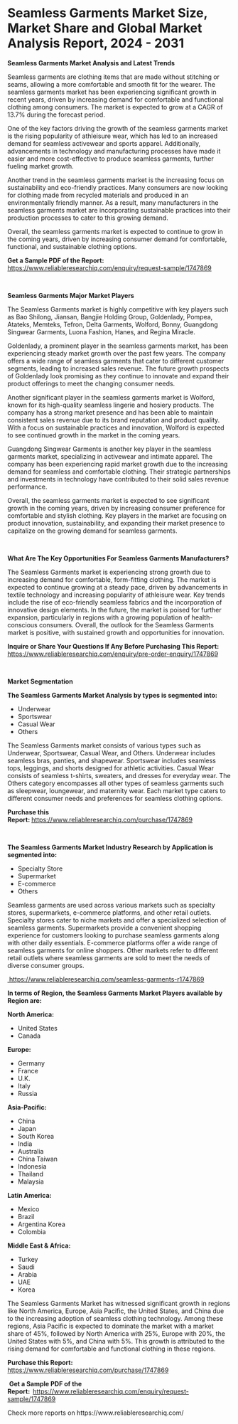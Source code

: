 <p><h1>Seamless Garments Market Size, Market Share and Global Market Analysis Report, 2024 - 2031</h1></p><p><strong>Seamless Garments Market Analysis and Latest Trends</strong></p>
<p><p>Seamless garments are clothing items that are made without stitching or seams, allowing a more comfortable and smooth fit for the wearer. The seamless garments market has been experiencing significant growth in recent years, driven by increasing demand for comfortable and functional clothing among consumers. The market is expected to grow at a CAGR of 13.7% during the forecast period.</p><p>One of the key factors driving the growth of the seamless garments market is the rising popularity of athleisure wear, which has led to an increased demand for seamless activewear and sports apparel. Additionally, advancements in technology and manufacturing processes have made it easier and more cost-effective to produce seamless garments, further fueling market growth.</p><p>Another trend in the seamless garments market is the increasing focus on sustainability and eco-friendly practices. Many consumers are now looking for clothing made from recycled materials and produced in an environmentally friendly manner. As a result, many manufacturers in the seamless garments market are incorporating sustainable practices into their production processes to cater to this growing demand.</p><p>Overall, the seamless garments market is expected to continue to grow in the coming years, driven by increasing consumer demand for comfortable, functional, and sustainable clothing options.</p></p>
<p><strong>Get a Sample PDF of the Report:&nbsp;</strong> <a href="https://www.reliableresearchiq.com/enquiry/request-sample/1747869">https://www.reliableresearchiq.com/enquiry/request-sample/1747869</a></p>
<p>&nbsp;</p>
<p><strong>Seamless Garments Major Market Players</strong></p>
<p><p>The Seamless Garments market is highly competitive with key players such as Bao Shilong, Jiansan, Bangjie Holding Group, Goldenlady, Pompea, Atateks, Memteks, Tefron, Delta Garments, Wolford, Bonny, Guangdong Singwear Garments, Luona Fashion, Hanes, and Regina Miracle.</p><p>Goldenlady, a prominent player in the seamless garments market, has been experiencing steady market growth over the past few years. The company offers a wide range of seamless garments that cater to different customer segments, leading to increased sales revenue. The future growth prospects of Goldenlady look promising as they continue to innovate and expand their product offerings to meet the changing consumer needs.</p><p>Another significant player in the seamless garments market is Wolford, known for its high-quality seamless lingerie and hosiery products. The company has a strong market presence and has been able to maintain consistent sales revenue due to its brand reputation and product quality. With a focus on sustainable practices and innovation, Wolford is expected to see continued growth in the market in the coming years.</p><p>Guangdong Singwear Garments is another key player in the seamless garments market, specializing in activewear and intimate apparel. The company has been experiencing rapid market growth due to the increasing demand for seamless and comfortable clothing. Their strategic partnerships and investments in technology have contributed to their solid sales revenue performance.</p><p>Overall, the seamless garments market is expected to see significant growth in the coming years, driven by increasing consumer preference for comfortable and stylish clothing. Key players in the market are focusing on product innovation, sustainability, and expanding their market presence to capitalize on the growing demand for seamless garments.</p></p>
<p>&nbsp;</p>
<p><strong>What Are The Key Opportunities For Seamless Garments Manufacturers?</strong></p>
<p><p>The Seamless Garments market is experiencing strong growth due to increasing demand for comfortable, form-fitting clothing. The market is expected to continue growing at a steady pace, driven by advancements in textile technology and increasing popularity of athleisure wear. Key trends include the rise of eco-friendly seamless fabrics and the incorporation of innovative design elements. In the future, the market is poised for further expansion, particularly in regions with a growing population of health-conscious consumers. Overall, the outlook for the Seamless Garments market is positive, with sustained growth and opportunities for innovation.</p></p>
<p><strong>Inquire or Share Your Questions If Any Before Purchasing This Report:</strong> <a href="https://www.reliableresearchiq.com/enquiry/pre-order-enquiry/1747869">https://www.reliableresearchiq.com/enquiry/pre-order-enquiry/1747869</a></p>
<p>&nbsp;</p>
<p><strong>Market Segmentation</strong></p>
<p><strong>The Seamless Garments Market Analysis by types is segmented into:</strong></p>
<p><ul><li>Underwear</li><li>Sportswear</li><li>Casual Wear</li><li>Others</li></ul></p>
<p><p>The Seamless Garments market consists of various types such as Underwear, Sportswear, Casual Wear, and Others. Underwear includes seamless bras, panties, and shapewear. Sportswear includes seamless tops, leggings, and shorts designed for athletic activities. Casual Wear consists of seamless t-shirts, sweaters, and dresses for everyday wear. The Others category encompasses all other types of seamless garments such as sleepwear, loungewear, and maternity wear. Each market type caters to different consumer needs and preferences for seamless clothing options.</p></p>
<p><strong>Purchase this Report:&nbsp;</strong><a href="https://www.reliableresearchiq.com/purchase/1747869">https://www.reliableresearchiq.com/purchase/1747869</a></p>
<p>&nbsp;</p>
<p><strong>The Seamless Garments Market Industry Research by Application is segmented into:</strong></p>
<p><ul><li>Specialty Store</li><li>Supermarket</li><li>E-commerce</li><li>Others</li></ul></p>
<p><p>Seamless garments are used across various markets such as specialty stores, supermarkets, e-commerce platforms, and other retail outlets. Specialty stores cater to niche markets and offer a specialized selection of seamless garments. Supermarkets provide a convenient shopping experience for customers looking to purchase seamless garments along with other daily essentials. E-commerce platforms offer a wide range of seamless garments for online shoppers. Other markets refer to different retail outlets where seamless garments are sold to meet the needs of diverse consumer groups.</p></p>
<p><a href="https://www.reliableresearchiq.com/seamless-garments-r1747869">&nbsp;https://www.reliableresearchiq.com/seamless-garments-r1747869</a></p>
<p><strong>In terms of Region, the Seamless Garments Market Players available by Region are:</strong></p>
<p>
    <p> <strong> North America: </strong>
        <ul>
            <li>United States</li>
            <li>Canada</li>
        </ul>
        </p> 
    <p> <strong> Europe: </strong>
        <ul>
            <li>Germany</li>
            <li>France</li>
            <li>U.K.</li>
            <li>Italy</li>
            <li>Russia</li>
        </ul>
        </p> 
    <p> <strong> Asia-Pacific: </strong>
        <ul>
            <li>China</li>
            <li>Japan</li>
            <li>South Korea</li>
            <li>India</li>
            <li>Australia</li>
            <li>China Taiwan</li>
            <li>Indonesia</li>
            <li>Thailand</li>
            <li>Malaysia</li>
        </ul>
        </p> 
    <p> <strong> Latin America: </strong>
        <ul>
            <li>Mexico</li>
            <li>Brazil</li>
            <li>Argentina Korea</li>
            <li>Colombia</li>
        </ul>
        </p> 
    <p> <strong> Middle East & Africa: </strong>
        <ul>
            <li>Turkey</li>
            <li>Saudi</li>
            <li>Arabia</li>
            <li>UAE</li>
            <li>Korea</li>
        </ul>
    </p>
    </p>
<p><p>The Seamless Garments Market has witnessed significant growth in regions like North America, Europe, Asia Pacific, the United States, and China due to the increasing adoption of seamless clothing technology. Among these regions, Asia Pacific is expected to dominate the market with a market share of 45%, followed by North America with 25%, Europe with 20%, the United States with 5%, and China with 5%. This growth is attributed to the rising demand for comfortable and functional clothing in these regions.</p></p>
<p><strong>Purchase this Report: </strong><a href="https://www.reliableresearchiq.com/purchase/1747869">https://www.reliableresearchiq.com/purchase/1747869</a></p>
<p>&nbsp;<strong>Get a Sample PDF of the Report:&nbsp;&nbsp;</strong><a href="https://www.reliableresearchiq.com/enquiry/request-sample/1747869">https://www.reliableresearchiq.com/enquiry/request-sample/1747869</a></p>
<p><strong></strong></p>
<p>Check more reports on https://www.reliableresearchiq.com/</p>